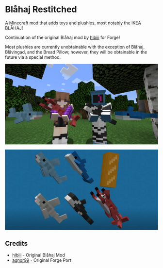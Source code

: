 # Blåhaj Restitched

A Minecraft mod that adds toys and plushies, most notably the IKEA BLÅHAJ!

Continuation of the original Blåhaj mod by [hibiii](https://github.com/hibiii) for Forge!

Most plushies are currently unobtainable with the exception of Blåhaj, Blåvingad, and the Bread Pillow; however, they will be obtainable in the future via a special method.

![Players holding Blåhaj](./.pretty_readme/banner.png)

![Showcase](./.pretty_readme/showcase.png)

## Credits
- [hibiii](https://github.com/hibiii) - Original Blåhaj Mod
- [agnor99](https://github.com/agnor99) - Original Forge Port
